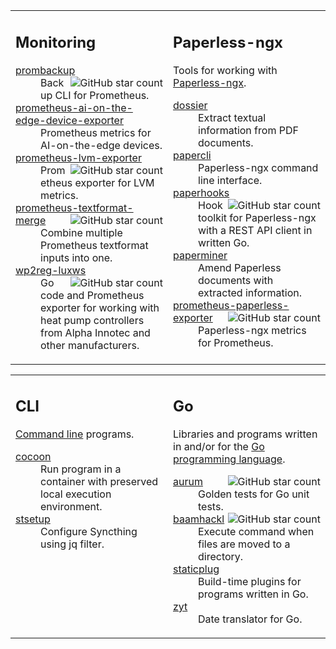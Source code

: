 <table>
<tr>


<td align="left" valign="top"
 width="50%"
>

## Monitoring

<dl>

<dt><a href="https://github.com/hansmi/prombackup">
prombackup
<img alt="GitHub star count" src="https://img.shields.io/github/stars/hansmi/prombackup?style=flat&amp;logo=github&amp;label=%E2%AD%90" align="right" />
</a></dt>
<dd>Backup CLI for Prometheus.</dd>

<dt><a href="https://github.com/hansmi/prometheus-ai-on-the-edge-device-exporter">
prometheus-ai-on-the-edge-device-exporter
</a></dt>
<dd>Prometheus metrics for AI-on-the-edge devices.</dd>

<dt><a href="https://github.com/hansmi/prometheus-lvm-exporter">
prometheus-lvm-exporter
<img alt="GitHub star count" src="https://img.shields.io/github/stars/hansmi/prometheus-lvm-exporter?style=flat&amp;logo=github&amp;label=%E2%AD%90" align="right" />
</a></dt>
<dd>Prometheus exporter for LVM metrics.</dd>

<dt><a href="https://github.com/hansmi/prometheus-textformat-merge">
prometheus-textformat-merge
<img alt="GitHub star count" src="https://img.shields.io/github/stars/hansmi/prometheus-textformat-merge?style=flat&amp;logo=github&amp;label=%E2%AD%90" align="right" />
</a></dt>
<dd>Combine multiple Prometheus textformat inputs into one.</dd>

<dt><a href="https://github.com/hansmi/wp2reg-luxws">
wp2reg-luxws
<img alt="GitHub star count" src="https://img.shields.io/github/stars/hansmi/wp2reg-luxws?style=flat&amp;logo=github&amp;label=%E2%AD%90" align="right" />
</a></dt>
<dd>Go code and Prometheus exporter for working with heat pump controllers from
Alpha Innotec and other manufacturers.</dd>

</dl>

</td>

<td align="left" valign="top">

## Paperless-ngx

Tools for working with [Paperless-ngx](https://docs.paperless-ngx.com/).

<dl>

<dt><a href="https://github.com/hansmi/dossier">
dossier
</a></dt>
<dd>Extract textual information from PDF documents.</dd>

<dt><a href="https://github.com/hansmi/papercli">
papercli
</a></dt>
<dd>Paperless-ngx command line interface.</dd>

<dt><a href="https://github.com/hansmi/paperhooks">
paperhooks
<img alt="GitHub star count" src="https://img.shields.io/github/stars/hansmi/paperhooks?style=flat&amp;logo=github&amp;label=%E2%AD%90" align="right" />
</a></dt>
<dd>Hook toolkit for Paperless-ngx with a REST API client in written Go.</dd>

<dt><a href="https://github.com/hansmi/paperminer">
paperminer
</a></dt>
<dd>Amend Paperless documents with extracted information.</dd>

<dt><a href="https://github.com/hansmi/prometheus-paperless-exporter">
prometheus-paperless-exporter
<img alt="GitHub star count" src="https://img.shields.io/github/stars/hansmi/prometheus-paperless-exporter?style=flat&amp;logo=github&amp;label=%E2%AD%90" align="right" />
</a></dt>
<dd>Paperless-ngx metrics for Prometheus.</dd>

</dl>


</td>


</tr>
</table>

<table>
<tr>


<td align="left" valign="top"
 width="50%"
>

## CLI

[Command line](https://en.wikipedia.org/wiki/Command-line_interface) programs.

<dl>

<dt><a href="https://github.com/hansmi/cocoon">
cocoon
</a></dt>
<dd>Run program in a container with preserved local execution environment.</dd>

<dt><a href="https://github.com/hansmi/stsetup">
stsetup
</a></dt>
<dd>Configure Syncthing using jq filter.</dd>

</dl>

</td>

<td align="left" valign="top">

## Go

Libraries and programs written in and/or for the
[Go programming language](https://go.dev/).

<dl>

<dt><a href="https://github.com/hansmi/aurum">
aurum
<img alt="GitHub star count" src="https://img.shields.io/github/stars/hansmi/aurum?style=flat&amp;logo=github&amp;label=%E2%AD%90" align="right" />
</a></dt>
<dd>Golden tests for Go unit tests.</dd>

<dt><a href="https://github.com/hansmi/baamhackl">
baamhackl
<img alt="GitHub star count" src="https://img.shields.io/github/stars/hansmi/baamhackl?style=flat&amp;logo=github&amp;label=%E2%AD%90" align="right" />
</a></dt>
<dd>Execute command when files are moved to a directory.</dd>

<dt><a href="https://github.com/hansmi/staticplug">
staticplug
</a></dt>
<dd>Build-time plugins for programs written in Go.</dd>

<dt><a href="https://github.com/hansmi/zyt">
zyt
</a></dt>
<dd>Date translator for Go.</dd>

</dl>


</td>


</tr>
</table>
